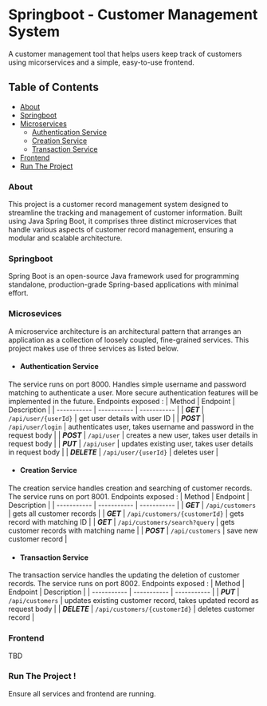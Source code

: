 # Springboot - Customer Management System

A customer management tool that helps users keep track of customers using micorservices and a simple, easy-to-use frontend.

## Table of Contents
- [About](###About)
- [Springboot](###Springboot)
- [Microservices](###Microservices)
    - [Authentication Service](####Authentication-Service)
    - [Creation Service](####Authentication-Service)
    - [Transaction Service](####Authentication-Service)
- [Frontend](###Frontend)
- [Run The Project](###Run-The-Project)


### About
This project is a customer record management system designed to streamline the tracking and management of customer information. Built using Java Spring Boot, it comprises three distinct microservices that handle various aspects of customer record management, ensuring a modular and scalable architecture.

### Springboot
Spring Boot is an open-source Java framework used for programming standalone, production-grade Spring-based applications with minimal effort.
### Microsevices
A microservice architecture is an architectural pattern that arranges an application as a collection of loosely coupled, fine-grained services. This project makes use of three services as listed below.
- #### Authentication Service
The service runs on port 8000. Handles simple username and password matching to authenticate a user. More secure authentication features will be implemented in the future. Endpoints exposed :
| Method | Endpoint | Description |
| ----------- | ----------- | ----------- |
| ***GET*** | `/api/user/{userId}` | get user details with user ID |
| ***POST*** | `/api/user/login` | authenticates user, takes username and password in the request body |
| ***POST*** | `/api/user` | creates a new user, takes user details in request body |
| ***PUT*** | `/api/user` | updates existing user, takes user details in request body |
| ***DELETE*** | `/api/user/{userId}` | deletes user |

- #### Creation Service
The creation service handles creation and searching of customer records. The service runs on port 8001. Endpoints exposed :
| Method | Endpoint | Description |
| ----------- | ----------- | ----------- |
| ***GET*** | `/api/customers` | gets all customer records |
| ***GET*** | `/api/customers/{customerId}` | gets record with matching ID |
| ***GET*** | `/api/customers/search?query` | gets customer records with matching name |
| ***POST*** | `/api/customers` | save new customer record |

- #### Transaction Service
The transaction service handles the updating the deletion of customer records. The service runs on port 8002. Endpoints exposed :
| Method | Endpoint | Description |
| ----------- | ----------- | ----------- |
| ***PUT*** | `/api/customers` | updates existing customer record, takes updated record as request body |
| ***DELETE*** | `/api/customers/{customerId}` | deletes customer record |


### Frontend
TBD
### Run The Project !
Ensure all services and frontend are running.

